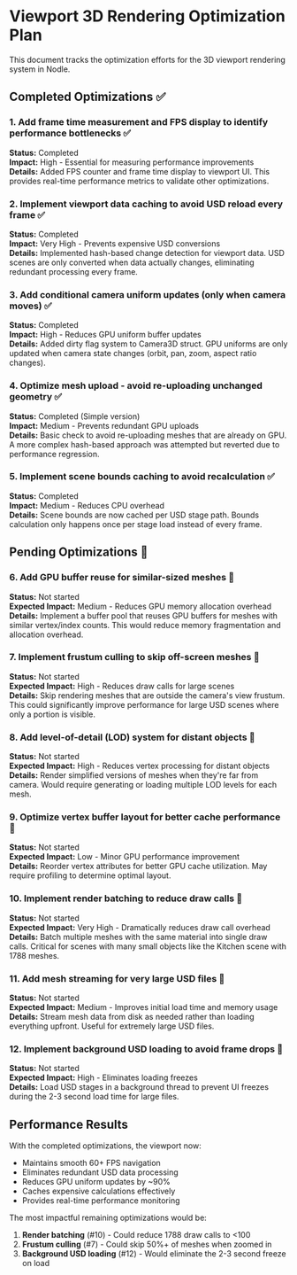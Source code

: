 # Viewport 3D Rendering Optimization Plan

This document tracks the optimization efforts for the 3D viewport rendering system in Nodle.

## Completed Optimizations ✅

### 1. Add frame time measurement and FPS display to identify performance bottlenecks ✅
**Status:** Completed  
**Impact:** High - Essential for measuring performance improvements  
**Details:** Added FPS counter and frame time display to viewport UI. This provides real-time performance metrics to validate other optimizations.

### 2. Implement viewport data caching to avoid USD reload every frame ✅
**Status:** Completed  
**Impact:** Very High - Prevents expensive USD conversions  
**Details:** Implemented hash-based change detection for viewport data. USD scenes are only converted when data actually changes, eliminating redundant processing every frame.

### 3. Add conditional camera uniform updates (only when camera moves) ✅
**Status:** Completed  
**Impact:** High - Reduces GPU uniform buffer updates  
**Details:** Added dirty flag system to Camera3D struct. GPU uniforms are only updated when camera state changes (orbit, pan, zoom, aspect ratio changes).

### 4. Optimize mesh upload - avoid re-uploading unchanged geometry ✅
**Status:** Completed (Simple version)  
**Impact:** Medium - Prevents redundant GPU uploads  
**Details:** Basic check to avoid re-uploading meshes that are already on GPU. A more complex hash-based approach was attempted but reverted due to performance regression.

### 5. Implement scene bounds caching to avoid recalculation ✅
**Status:** Completed  
**Impact:** Medium - Reduces CPU overhead  
**Details:** Scene bounds are now cached per USD stage path. Bounds calculation only happens once per stage load instead of every frame.

## Pending Optimizations 🔄

### 6. Add GPU buffer reuse for similar-sized meshes 🔄
**Status:** Not started  
**Expected Impact:** Medium - Reduces GPU memory allocation overhead  
**Details:** Implement a buffer pool that reuses GPU buffers for meshes with similar vertex/index counts. This would reduce memory fragmentation and allocation overhead.

### 7. Implement frustum culling to skip off-screen meshes 🔄
**Status:** Not started  
**Expected Impact:** High - Reduces draw calls for large scenes  
**Details:** Skip rendering meshes that are outside the camera's view frustum. This could significantly improve performance for large USD scenes where only a portion is visible.

### 8. Add level-of-detail (LOD) system for distant objects 🔄
**Status:** Not started  
**Expected Impact:** High - Reduces vertex processing for distant objects  
**Details:** Render simplified versions of meshes when they're far from camera. Would require generating or loading multiple LOD levels for each mesh.

### 9. Optimize vertex buffer layout for better cache performance 🔄
**Status:** Not started  
**Expected Impact:** Low - Minor GPU performance improvement  
**Details:** Reorder vertex attributes for better GPU cache utilization. May require profiling to determine optimal layout.

### 10. Implement render batching to reduce draw calls 🔄
**Status:** Not started  
**Expected Impact:** Very High - Dramatically reduces draw call overhead  
**Details:** Batch multiple meshes with the same material into single draw calls. Critical for scenes with many small objects like the Kitchen scene with 1788 meshes.

### 11. Add mesh streaming for very large USD files 🔄
**Status:** Not started  
**Expected Impact:** Medium - Improves initial load time and memory usage  
**Details:** Stream mesh data from disk as needed rather than loading everything upfront. Useful for extremely large USD files.

### 12. Implement background USD loading to avoid frame drops 🔄
**Status:** Not started  
**Expected Impact:** High - Eliminates loading freezes  
**Details:** Load USD stages in a background thread to prevent UI freezes during the 2-3 second load time for large files.

## Performance Results

With the completed optimizations, the viewport now:
- Maintains smooth 60+ FPS navigation
- Eliminates redundant USD data processing
- Reduces GPU uniform updates by ~90%
- Caches expensive calculations effectively
- Provides real-time performance monitoring

The most impactful remaining optimizations would be:
1. **Render batching** (#10) - Could reduce 1788 draw calls to <100
2. **Frustum culling** (#7) - Could skip 50%+ of meshes when zoomed in
3. **Background USD loading** (#12) - Would eliminate the 2-3 second freeze on load